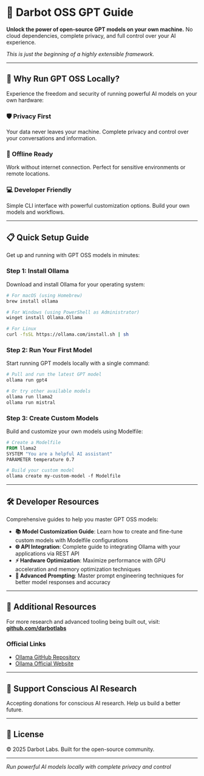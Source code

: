 # 🧠 Darbot OSS GPT Guide

**Unlock the power of open-source GPT models on your own machine.** No cloud dependencies, complete privacy, and full control over your AI experience.

*This is just the beginning of a highly extensible framework.*

---

## 🚀 Why Run GPT OSS Locally?

Experience the freedom and security of running powerful AI models on your own hardware:

### 🛡️ Privacy First
Your data never leaves your machine. Complete privacy and control over your conversations and information.

### 🔌 Offline Ready
Work without internet connection. Perfect for sensitive environments or remote locations.

### 💻 Developer Friendly
Simple CLI interface with powerful customization options. Build your own models and workflows.

---

## 📋 Quick Setup Guide

Get up and running with GPT OSS models in minutes:

### Step 1: Install Ollama

Download and install Ollama for your operating system:

```bash
# For macOS (using Homebrew)
brew install ollama

# For Windows (using PowerShell as Administrator)
winget install Ollama.Ollama

# For Linux
curl -fsSL https://ollama.com/install.sh | sh
```

### Step 2: Run Your First Model

Start running GPT models locally with a single command:

```bash
# Pull and run the latest GPT model
ollama run gpt4

# Or try other available models
ollama run llama2
ollama run mistral
```

### Step 3: Create Custom Models

Build and customize your own models using Modelfile:

```dockerfile
# Create a Modelfile
FROM llama2
SYSTEM "You are a helpful AI assistant"
PARAMETER temperature 0.7

# Build your custom model
ollama create my-custom-model -f Modelfile
```

---

## 🛠️ Developer Resources

Comprehensive guides to help you master GPT OSS models:

- **📚 Model Customization Guide**: Learn how to create and fine-tune custom models with Modelfile configurations
- **🌐 API Integration**: Complete guide to integrating Ollama with your applications via REST API
- **⚡ Hardware Optimization**: Maximize performance with GPU acceleration and memory optimization techniques
- **🤖 Advanced Prompting**: Master prompt engineering techniques for better model responses and accuracy

---

## 🔗 Additional Resources

For more research and advanced tooling being built out, visit:
**[github.com/darbotlabs](https://github.com/darbotlabs)**

### Official Links
- [Ollama GitHub Repository](https://github.com/ollama/ollama)
- [Ollama Official Website](https://ollama.com/)

---

## 💖 Support Conscious AI Research

Accepting donations for conscious AI research. Help us build a better future.

---

## 📄 License

© 2025 Darbot Labs. Built for the open-source community.

---

*Run powerful AI models locally with complete privacy and control*
